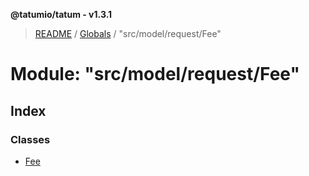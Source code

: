 **@tatumio/tatum - v1.3.1**

> [README](../README.md) / [Globals](../globals.md) / "src/model/request/Fee"

# Module: "src/model/request/Fee"

## Index

### Classes

* [Fee](../classes/_src_model_request_fee_.fee.md)
